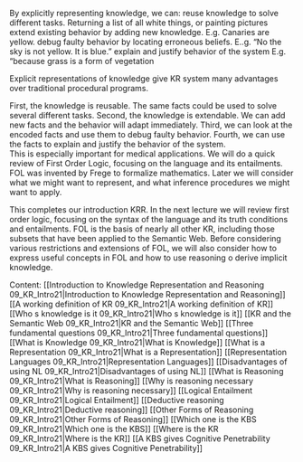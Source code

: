 ﻿By explicitly representing knowledge, we can:
reuse knowledge to solve different tasks.
Returning a list of all white things, or painting pictures
extend existing behavior by adding new knowledge.
E.g. Canaries are yellow.
debug faulty behavior by locating erroneous beliefs.
E..g. “No the sky is not yellow. It is blue.”
explain and justify behavior of the system
E.g. “because grass is a form of vegetation

Explicit representations of knowledge give KR system many advantages over traditional procedural programs.

First, the knowledge is reusable. The same facts could be used to solve several different tasks.
Second, the knowledge is extendable. We can add new facts and the behavior will adapt immediately.
Third, we can look at the encoded facts and use them to debug faulty behavior.
Fourth, we can use the facts to explain and justify the behavior of the system.  
This is especially important for medical applications.
We will do a quick review of First Order Logic, focusing on the language and its entailments.
FOL was invented by Frege to formalize mathematics.
Later we will consider what we might want to represent, and what inference procedures we might want to apply.

This completes our introduction KRR.
In the next lecture we will review first order logic, focusing on the syntax of the language and its truth conditions and entailments.
FOL is the basis of nearly all other KR, including those subsets that have been applied to the Semantic Web.
Before considering various restrictions and extensions  of FOL,  we will also consider how to express useful concepts in FOL and how to use reasoning o derive implicit knowledge.

Content:
[[Introduction to Knowledge Representation and Reasoning 09_KR_Intro21|Introduction to Knowledge Representation and Reasoning]]
[[A working definition of KR 09_KR_Intro21|A working definition of KR]]
[[Who s knowledge is it 09_KR_Intro21|Who s knowledge is it]]
[[KR and the Semantic Web 09_KR_Intro21|KR and the Semantic Web]]
[[Three fundamental questions 09_KR_Intro21|Three fundamental questions]]
[[What is Knowledge 09_KR_Intro21|What is Knowledge]]
[[What is a Representation 09_KR_Intro21|What is a Representation]]
[[Representation Languages 09_KR_Intro21|Representation Languages]]
[[Disadvantages of using NL 09_KR_Intro21|Disadvantages of using NL]]
[[What is Reasoning 09_KR_Intro21|What is Reasoning]]
[[Why is reasoning necessary 09_KR_Intro21|Why is reasoning necessary]]
[[Logical Entailment 09_KR_Intro21|Logical Entailment]]
[[Deductive reasoning 09_KR_Intro21|Deductive reasoning]]
[[Other Forms of Reasoning 09_KR_Intro21|Other Forms of Reasoning]]
[[Which one is the KBS 09_KR_Intro21|Which one is the KBS]]
[[Where is the KR 09_KR_Intro21|Where is the KR]]
[[A KBS gives Cognitive Penetrability 09_KR_Intro21|A KBS gives Cognitive Penetrability]]